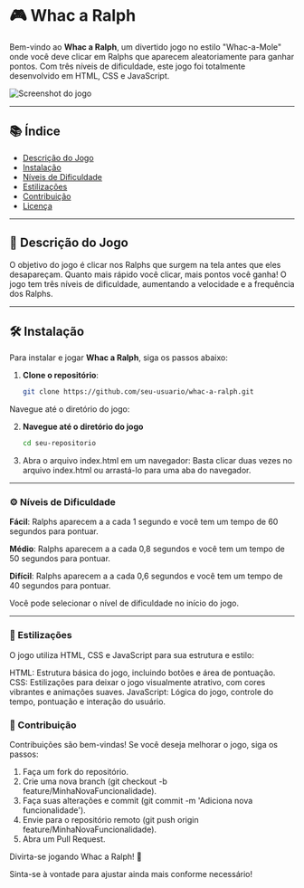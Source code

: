 # 🎮 Whac a Ralph

Bem-vindo ao **Whac a Ralph**, um divertido jogo no estilo "Whac-a-Mole" onde você deve clicar em Ralphs que aparecem aleatoriamente para ganhar pontos. Com três níveis de dificuldade, este jogo foi totalmente desenvolvido em HTML, CSS e JavaScript.

![Screenshot do jogo](./assets/images/screenshot.png)

---

## 📚 Índice

- [Descrição do Jogo](#descrição-do-jogo)
- [Instalação](#instalação)
- [Níveis de Dificuldade](#níveis-de-dificuldade)
- [Estilizações](#estilizações)
- [Contribuição](#contribuição)
- [Licença](#licença)

---

## 🎯 Descrição do Jogo

O objetivo do jogo é clicar nos Ralphs que surgem na tela antes que eles desapareçam. Quanto mais rápido você clicar, mais pontos você ganha! O jogo tem três níveis de dificuldade, aumentando a velocidade e a frequência dos Ralphs.

---

## 🛠️ Instalação

Para instalar e jogar **Whac a Ralph**, siga os passos abaixo:

1. **Clone o repositório**:
   ```bash
   git clone https://github.com/seu-usuario/whac-a-ralph.git
Navegue até o diretório do jogo:

2. **Navegue até o diretório do jogo**
    ```bash
    cd seu-repositorio

3. Abra o arquivo index.html em um navegador: Basta clicar duas vezes no arquivo index.html ou arrastá-lo para uma aba do navegador.

---

### ⚙️ Níveis de Dificuldade

**Fácil**: Ralphs aparecem a a cada 1 segundo e você tem um tempo de 60 segundos para pontuar.

**Médio**: Ralphs aparecem a a cada 0,8 segundos e você tem um tempo de 50 segundos para pontuar.

**Difícil**: Ralphs aparecem a a cada 0,6 segundos e você tem um tempo de 40 segundos para pontuar.


Você pode selecionar o nível de dificuldade no início do jogo.

---

### 🎨 Estilizações

O jogo utiliza HTML, CSS e JavaScript para sua estrutura e estilo:

HTML: Estrutura básica do jogo, incluindo botões e área de pontuação.
CSS: Estilizações para deixar o jogo visualmente atrativo, com cores vibrantes e animações suaves.
JavaScript: Lógica do jogo, controle do tempo, pontuação e interação do usuário.

### 🤝 Contribuição

Contribuições são bem-vindas! Se você deseja melhorar o jogo, siga os passos:

1. Faça um fork do repositório.
2. Crie uma nova branch (git checkout -b feature/MinhaNovaFuncionalidade).
3. Faça suas alterações e commit (git commit -m 'Adiciona nova funcionalidade').
4. Envie para o repositório remoto (git push origin feature/MinhaNovaFuncionalidade).
5. Abra um Pull Request.

Divirta-se jogando Whac a Ralph! 🎉

Sinta-se à vontade para ajustar ainda mais conforme necessário!
